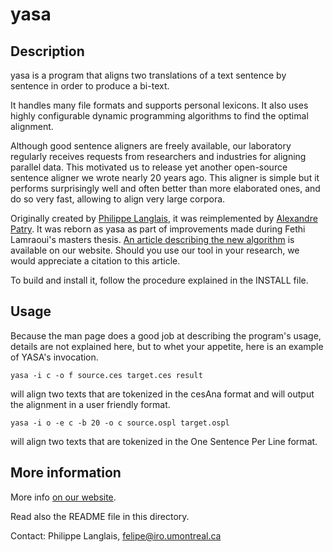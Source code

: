 # yasa

## Description

yasa is a program that aligns two translations of a text sentence by sentence in order to produce a bi-text.

It handles many file formats and supports personal lexicons.  It also uses highly configurable dynamic programming algorithms to find the optimal alignment.
 
Although good sentence aligners are freely available, our laboratory regularly receives requests from researchers and industries for aligning parallel data. This motivated us to release yet another open-source sentence aligner we wrote nearly 20 years ago. This aligner is simple but it performs surprisingly well and often better than more elaborated ones, and do so very fast, allowing to align very large corpora.

Originally created by [Philippe Langlais](http://www.iro.umontreal.ca/~felipe/), it was reimplemented by [Alexandre Patry](https://www.linkedin.com/in/patry). It was reborn as yasa as part of improvements made during Fethi Lamraoui's masters thesis. [An article describing the new algorithm](http://rali.iro.umontreal.ca/rali/?q=node/1336) is available on our website. Should you use our tool in your research, we would appreciate a citation to this article.

To build and install it, follow the procedure explained in the INSTALL file.

## Usage

Because the man page does a good job at describing the program's usage, 
details are not explained here, but to whet your appetite, here is
an example of YASA's invocation.

    yasa -i c -o f source.ces target.ces result

will align two texts that are tokenized in the cesAna format and will output
the alignment in a user friendly format.

    yasa -i o -e c -b 20 -o c source.ospl target.ospl

will align two texts that are tokenized in the One Sentence Per Line format.

## More information

More info [on our website](http://rali.iro.umontreal.ca/rali/?q=en/yasa).

Read also the README file in this directory.

Contact: Philippe Langlais, [felipe@iro.umontreal.ca](mailto:felipe@iro.umontreal.ca)
